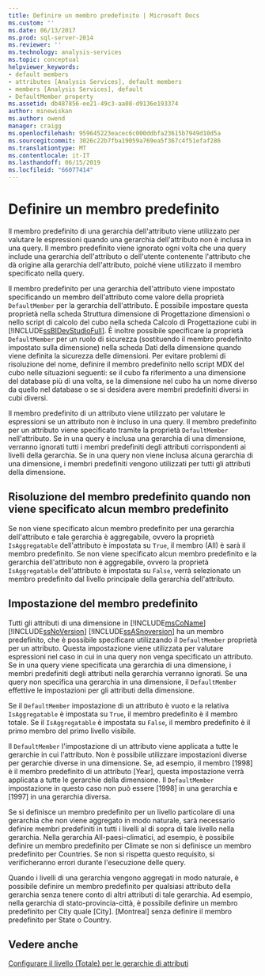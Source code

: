 ```yaml
---
title: Definire un membro predefinito | Microsoft Docs
ms.custom: ''
ms.date: 06/13/2017
ms.prod: sql-server-2014
ms.reviewer: ''
ms.technology: analysis-services
ms.topic: conceptual
helpviewer_keywords:
- default members
- attributes [Analysis Services], default members
- members [Analysis Services], default
- DefaultMember property
ms.assetid: db487856-ee21-49c3-aa08-d9136e193374
author: minewiskan
ms.author: owend
manager: craigg
ms.openlocfilehash: 959645223eacec6c000ddbfa23615b7949d10d5a
ms.sourcegitcommit: 3026c22b7fba19059a769ea5f367c4f51efaf286
ms.translationtype: MT
ms.contentlocale: it-IT
ms.lasthandoff: 06/15/2019
ms.locfileid: "66077414"
---
```

# <a name="define-a-default-member"></a>Definire un membro predefinito
  Il membro predefinito di una gerarchia dell'attributo viene utilizzato per valutare le espressioni quando una gerarchia dell'attributo non è inclusa in una query. Il membro predefinito viene ignorato ogni volta che una query include una gerarchia dell'attributo o dell'utente contenente l'attributo che dà origine alla gerarchia dell'attributo, poiché viene utilizzato il membro specificato nella query.  
  
 Il membro predefinito per una gerarchia dell'attributo viene impostato specificando un membro dell'attributo come valore della proprietà `DefaultMember` per la gerarchia dell'attributo. È possibile impostare questa proprietà nella scheda Struttura dimensione di Progettazione dimensioni o nello script di calcolo del cubo nella scheda Calcolo di Progettazione cubi in [!INCLUDE[ssBIDevStudioFull](../../includes/ssbidevstudiofull-md.md)]. È inoltre possibile specificare la proprietà `DefaultMember` per un ruolo di sicurezza (sostituendo il membro predefinito impostato sulla dimensione) nella scheda Dati della dimensione quando viene definita la sicurezza delle dimensioni. Per evitare problemi di risoluzione del nome, definire il membro predefinito nello script MDX del cubo nelle situazioni seguenti: se il cubo fa riferimento a una dimensione del database più di una volta, se la dimensione nel cubo ha un nome diverso da quello nel database o se si desidera avere membri predefiniti diversi in cubi diversi.  
  
 Il membro predefinito di un attributo viene utilizzato per valutare le espressioni se un attributo non è incluso in una query. Il membro predefinito per un attributo viene specificato tramite la proprietà `DefaultMember` nell'attributo. Se in una query è inclusa una gerarchia di una dimensione, verranno ignorati tutti i membri predefiniti degli attributi corrispondenti ai livelli della gerarchia. Se in una query non viene inclusa alcuna gerarchia di una dimensione, i membri predefiniti vengono utilizzati per tutti gli attributi della dimensione.  
  
## <a name="resolving-the-default-member-when-no-default-member-is-specified"></a>Risoluzione del membro predefinito quando non viene specificato alcun membro predefinito  
 Se non viene specificato alcun membro predefinito per una gerarchia dell'attributo e tale gerarchia è aggregabile, ovvero la proprietà `IsAggregatable` dell'attributo è impostata su `True`, il membro (All) è sarà il membro predefinito. Se non viene specificato alcun membro predefinito e la gerarchia dell'attributo non è aggregabile, ovvero la proprietà `IsAggregatable` dell'attributo è impostata su `False`, verrà selezionato un membro predefinito dal livello principale della gerarchia dell'attributo.  
  
## <a name="specifying-the-default-member"></a>Impostazione del membro predefinito  
 Tutti gli attributi di una dimensione in [!INCLUDE[msCoName](../../includes/msconame-md.md)] [!INCLUDE[ssNoVersion](../../includes/ssnoversion-md.md)] [!INCLUDE[ssASnoversion](../../includes/ssasnoversion-md.md)] ha un membro predefinito, che è possibile specificare utilizzando il `DefaultMember` proprietà per un attributo. Questa impostazione viene utilizzata per valutare espressioni nel caso in cui in una query non venga specificato un attributo. Se in una query viene specificata una gerarchia di una dimensione, i membri predefiniti degli attributi nella gerarchia verranno ignorati. Se una query non specifica una gerarchia in una dimensione, il `DefaultMember` effettive le impostazioni per gli attributi della dimensione.  
  
 Se il `DefaultMember` impostazione di un attributo è vuoto e la relativa `IsAggregatable` è impostata su `True`, il membro predefinito è il membro totale. Se il `IsAggregatable` è impostata su `False`, il membro predefinito è il primo membro del primo livello visibile.  
  
 Il `DefaultMember` l'impostazione di un attributo viene applicata a tutte le gerarchie in cui l'attributo. Non è possibile utilizzare impostazioni diverse per gerarchie diverse in una dimensione. Se, ad esempio, il membro [1998] è il membro predefinito di un attributo [Year], questa impostazione verrà applicata a tutte le gerarchie della dimensione. Il `DefaultMember` impostazione in questo caso non può essere [1998] in una gerarchia e [1997] in una gerarchia diversa.  
  
 Se si definisce un membro predefinito per un livello particolare di una gerarchia che non viene aggregato in modo naturale, sarà necessario definire membri predefiniti in tutti i livelli al di sopra di tale livello nella gerarchia. Nella gerarchia All-paesi-climatici, ad esempio, è possibile definire un membro predefinito per Climate se non si definisce un membro predefinito per Countries. Se non si rispetta questo requisito, si verificheranno errori durante l'esecuzione delle query.  
  
 Quando i livelli di una gerarchia vengono aggregati in modo naturale, è possibile definire un membro predefinito per qualsiasi attributo della gerarchia senza tenere conto di altri attributi di tale gerarchia. Ad esempio, nella gerarchia di stato-provincia-città, è possibile definire un membro predefinito per City quale [City]. [Montreal] senza definire il membro predefinito per State o Country.  
  
## <a name="see-also"></a>Vedere anche  
 [Configurare il livello &#40;Totale&#41; per le gerarchie di attributi](database-dimensions-configure-the-all-level-for-attribute-hierarchies.md)  
  
  
